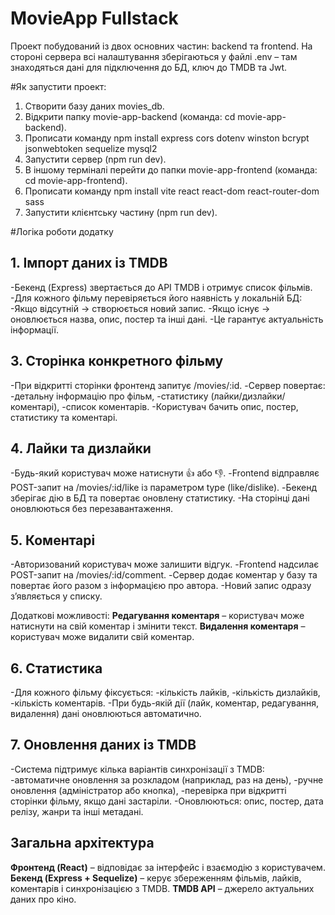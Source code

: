# MovieApp Fullstack

Проект побудований із двох основних частин: backend та frontend.
На стороні сервера всі налаштування зберігаються у файлі .env – там знаходяться дані для підключення до БД, ключ до TMDB та Jwt.

#Як запустити проект:
  1. Створити базу даних movies_db.
  2. Відкрити папку movie-app-backend (команда: cd movie-app-backend).
  3. Прописати команду npm install express cors dotenv winston bcrypt jsonwebtoken sequelize mysql2
  4. Запустити сервер (npm run dev).
  5. В іншому терміналі перейти до папки movie-app-frontend (команда: cd movie-app-frontend).
  6. Прописати команду npm install vite react react-dom react-router-dom sass
  7. Запустити клієнтську частину (npm run dev).
     
#Логіка роботи додатку 

## 1. Імпорт даних із TMDB
-Бекенд (Express) звертається до API TMDB і отримує список фільмів.
-Для кожного фільму перевіряється його наявність у локальній БД:
    -Якщо відсутній → створюється новий запис.
    -Якщо існує → оновлюється назва, опис, постер та інші дані.
-Це гарантує актуальність інформації.

## 3. Сторінка конкретного фільму
-При відкритті сторінки фронтенд запитує /movies/:id.
-Сервер повертає:
    -детальну інформацію про фільм,
    -статистику (лайки/дизлайки/коментарі),
    -список коментарів.
-Користувач бачить опис, постер, статистику та коментарі.

## 4. Лайки та дизлайки
-Будь-який користувач може натиснути 👍 або 👎.
-Frontend відправляє POST-запит на /movies/:id/like із параметром type (like/dislike).
-Бекенд зберігає дію в БД та повертає оновлену статистику.
-На сторінці дані оновлюються без перезавантаження.

## 5. Коментарі
-Авторизований користувач може залишити відгук.
-Frontend надсилає POST-запит на /movies/:id/comment.
-Сервер додає коментар у базу та повертає його разом з інформацією про автора.
-Новий запис одразу з’являється у списку.

Додаткові можливості:
  **Редагування коментаря** – користувач може натиснути на свій коментар і змінити текст.
  **Видалення коментаря** – користувач може видалити свій коментар.

## 6. Статистика
-Для кожного фільму фіксується:
    -кількість лайків,
    -кількість дизлайків,
    -кількість коментарів.
-При будь-якій дії (лайк, коментар, редагування, видалення) дані оновлюються автоматично.

## 7. Оновлення даних із TMDB

-Система підтримує кілька варіантів синхронізації з TMDB:
    -автоматичне оновлення за розкладом (наприклад, раз на день),
    -ручне оновлення (адміністратор або кнопка),
    -перевірка при відкритті сторінки фільму, якщо дані застаріли.
-Оновлюються: опис, постер, дата релізу, жанри та інші метадані.

## Загальна архітектура

**Фронтенд (React)** – відповідає за інтерфейс і взаємодію з користувачем.
**Бекенд (Express + Sequelize)** – керує збереженням фільмів, лайків, коментарів і синхронізацією з TMDB.
**TMDB API** – джерело актуальних даних про кіно.

